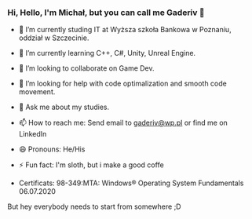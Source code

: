 ### Hi, Hello, I'm Michał, but you can call me Gaderiv 👋

- 🔭 I’m currently studing IT at Wyższa szkoła Bankowa w Poznaniu, oddział w Szczecinie.

- 🌱 I’m currently learning C++, C#, Unity, Unreal Engine.

- 👯 I’m looking to collaborate on Game Dev.

- 🤔 I’m looking for help with code optimalization and smooth code movement.

- 💬 Ask me about my studies.

- 📫 How to reach me: Send email to gaderiv@wp.pl or find me on LinkedIn

- 😄 Pronouns: He/His

- ⚡ Fun fact: I'm sloth, but i make a good coffe 

- Certificats:
98-349:MTA: Windows® Operating System Fundamentals 06.07.2020

But hey everybody needs to start from somewhere ;D
